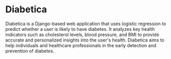 # Diabetica
Diabetica is a Django-based web application that uses logistic regression to predict whether a user is likely to have diabetes. It analyzes key health indicators such as cholesterol levels, blood pressure, and BMI to provide accurate and personalized insights into the user's health. Diabetica aims to help individuals and healthcare professionals in the early detection and prevention of diabetes.
